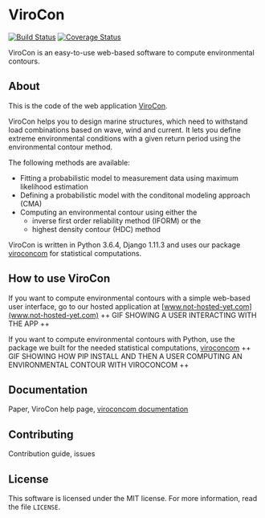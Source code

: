 # ViroCon

[![Build Status](https://travis-ci.org/ahaselsteiner/virocon.svg?branch=master)](https://travis-ci.org/ahaselsteiner/virocon)
[![Coverage Status](https://coveralls.io/repos/github/ahaselsteiner/virocon/badge.svg?branch=master&service=github)](https://coveralls.io/github/ahaselsteiner/virocon?branch=master)

ViroCon is an easy-to-use web-based software to compute environmental contours.

## About
This is the code of the web application [ViroCon](www.not-hosted-yet.com).

ViroCon helps you to design marine structures, which need to withstand load 
combinations based on wave, wind and current. It lets you define extreme 
environmental conditions with a given return period using the environmental 
contour method.

The following methods are available:
* Fitting a probabilistic model to measurement data using maximum likelihood
estimation
* Defining a probabilistic model with the conditonal modeling approach (CMA) 
* Computing an environmental contour using either the
  * inverse first order reliability method (IFORM) or the
  * highest density contour (HDC) method

ViroCon is written in Python 3.6.4, Django 1.11.3 and uses our package 
[viroconcom](https://github.com/ahaselsteiner/viroconcom) for 
statistical computations.

## How to use ViroCon

If you want to compute environmental contours with a simple web-based user 
interface, go to our hosted application at 
[www.not-hosted-yet.com](www.not-hosted-yet.com)
++ GIF SHOWING A USER INTERACTING WITH THE APP ++

If you want to compute environmental contours with Python, use the package we 
built for the needed statistical computations, [viroconcom](https://github.com/ahaselsteiner/viroconcom)
++ GIF SHOWING HOW PIP INSTALL AND THEN A USER COMPUTING AN ENVIRONMENTAL CONTOUR 
WITH VIROCONCOM ++


## Documentation
Paper, ViroCon help page, [viroconcom documentation](https://ahaselsteiner.github.io/virocon/)

## Contributing
Contribution guide, issues

## License
This software is licensed under the MIT license. For more information, read the 
file `LICENSE`.